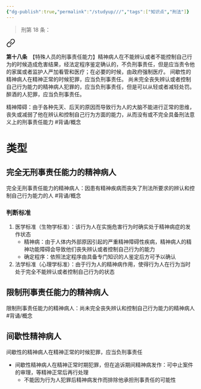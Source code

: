 ```yaml
---
{"dg-publish":true,"permalink":"/studyup///","tags":["知识点","刑法"]}
---
```


>刑第 18 条：
<div class="transclusion internal-embed is-loaded"><a class="markdown-embed-link" href="/////#t18" aria-label="Open link"><svg xmlns="http://www.w3.org/2000/svg" width="24" height="24" viewBox="0 0 24 24" fill="none" stroke="currentColor" stroke-width="2" stroke-linecap="round" stroke-linejoin="round" class="svg-icon lucide-link"><path d="M10 13a5 5 0 0 0 7.54.54l3-3a5 5 0 0 0-7.07-7.07l-1.72 1.71"></path><path d="M14 11a5 5 0 0 0-7.54-.54l-3 3a5 5 0 0 0 7.07 7.07l1.71-1.71"></path></svg></a><div class="markdown-embed">



**第十八条**　【特殊人员的刑事责任能力】精神病人在不能辨认或者不能控制自己行为的时候造成危害结果，经法定程序鉴定确认的，不负刑事责任，但是应当责令他的家属或者监护人严加看管和医疗；在必要的时候，由政府强制医疗。
间歇性的精神病人在精神正常的时候犯罪，应当负刑事责任。
尚未完全丧失辨认或者控制自己行为能力的精神病人犯罪的，应当负刑事责任，但是可以从轻或者减轻处罚。
醉酒的人犯罪，应当负刑事责任。 

</div></div>


精神障碍：由于各种先天、后天的原因而导致行为人的大脑不能进行正常的思维，丧失或减弱了他在辨认和控制自己行为方面的能力，从而没有或不完全具备刑法意义上的刑事责任能力 #背诵/概念 
# 类型
## 完全无刑事责任能力的精神病人
完全无刑事责任能力的精神病人：因患有精神疾病而丧失了刑法所要求的辨认和控制自己行为能力的人 #背诵/概念 
### 判断标准
1. 医学标准（生物学标准）：该行为人在实施危害行为时确实处于精神病症的发作状态
	- 精神病：由于人体内外部原因引起的严重精神障碍性疾病，精神病人的精神功能障碍会导致他们丧失辨认或者控制自己行为的能力
	- 确定程序：依照法定程序由具备专门知识的人鉴定后方可予以确认
2. 法学标准（心理学标准）：由于行为人的精神病作用，使得行为人在行为当时处于完全不能辨认或者控制自己行为的状态
## 限制刑事责任能力的精神病人
限制刑事责任能力的精神病人：尚未完全丧失辨认和控制自己行为能力的精神病人 #背诵/概念 
## 间歇性精神病人
间歇性的精神病人在精神正常的时候犯罪，应当负刑事责任
- 间歇性精神病人在精神正常时期犯罪，但在追诉期间精神病发作：可中止案件的审理，等精神正常后再行处理
	- 不能因为行为人犯罪后精神病发作而排除他承担刑事责任的可能性